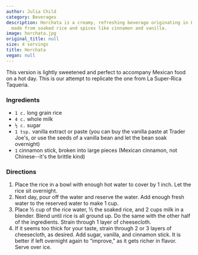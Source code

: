 ```yaml
---
author: Julia Child
category: Beverages
description: Horchata is a creamy, refreshing beverage originating in Latin America,
  made from soaked rice and spices like cinnamon and vanilla.
image: horchata.jpg
original_title: null
size: 4 servings
title: Horchata
vegan: null
---
```


This version is lightly sweetened and perfect to accompany Mexican food on a hot day. This is our attempt to replicate the one from La Super-Rica Taqueria.

### Ingredients

* `1 c.` long grain rice
* `4 c.` whole milk
* `½ c.` sugar
* `1 tsp.` vanilla extract or paste (you can buy the vanilla paste at Trader Joe's, or use the seeds of a vanilla bean and let the bean soak overnight)
* `1` cinnamon stick, broken into large pieces (Mexican cinnamon, not Chinese--it's the brittle kind)

### Directions

1. Place the rice in a bowl with enough hot water to cover by 1 inch. Let the rice sit overnight.
2. Next day, pour off the water and reserve the water. Add enough fresh water to the reserved water to make 1 cup.
3. Place ½ cup of the rice water, ½ the soaked rice, and 2 cups milk in a blender. Blend until rice is all ground up. Do the same with the other half of the ingredients. Strain through 1 layer of cheesecloth.
4. If it seems too thick for your taste, strain through 2 or 3 layers of cheesecloth, as desired. Add sugar, vanilla, and cinnamon stick. It is better if left overnight again to “improve,” as it gets richer in flavor. Serve over ice.